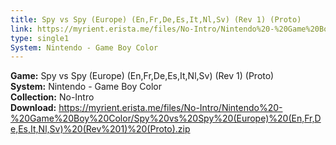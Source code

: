 ```yaml
---
title: Spy vs Spy (Europe) (En,Fr,De,Es,It,Nl,Sv) (Rev 1) (Proto)
link: https://myrient.erista.me/files/No-Intro/Nintendo%20-%20Game%20Boy%20Color/Spy%20vs%20Spy%20(Europe)%20(En,Fr,De,Es,It,Nl,Sv)%20(Rev%201)%20(Proto).zip
type: single1
System: Nintendo - Game Boy Color
---
```

<b>Game:</b> Spy vs Spy (Europe) (En,Fr,De,Es,It,Nl,Sv) (Rev 1) (Proto)<br>
<b>System:</b> Nintendo - Game Boy Color<br>
<b>Collection:</b> No-Intro<br>
<b>Download:</b> https://myrient.erista.me/files/No-Intro/Nintendo%20-%20Game%20Boy%20Color/Spy%20vs%20Spy%20(Europe)%20(En,Fr,De,Es,It,Nl,Sv)%20(Rev%201)%20(Proto).zip